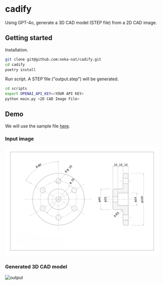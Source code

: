 # cadify

Using GPT-4o, generate a 3D CAD model (STEP file) from a 2D CAD image.

## Getting started

Installation.

```bash
git clone git@github.com:neka-nat/cadify.git
cd cadify
poetry install
```

Run script.
A STEP`file ("output.step") will be generated.

```bash
cd scripts
export OPENAI_API_KEY=<YOUR API KEY>
python main.py <2D CAD Image File>
```

## Demo

We will use the sample file [here](http://cad.wp.xdomain.jp/).

### Input image

![input](sample_data/g1-3.jpg)

### Generated 3D CAD model

![output](sample_data/gen_result1.png)

